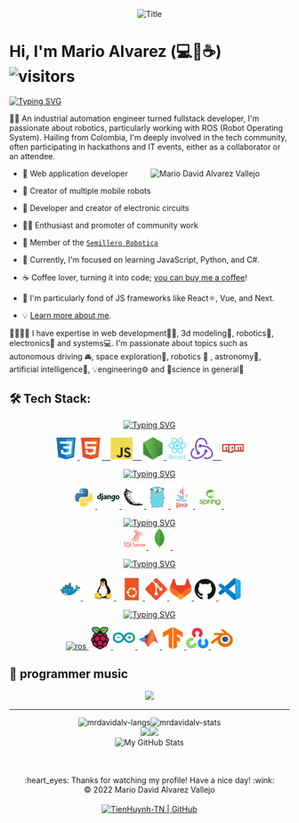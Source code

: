 <div align="center"><img src="https://readme-typing-svg.herokuapp.com?font=Architects+Daughter&color=%2338C2FF&size=50&center=true&vCenter=true&height=60&width=600&lines=Hey!+I'm+MrDavidAlv;Welcome+to+my+profile!" alt="Title"></img></div>


# Hi, I'm Mario Alvarez (💻💖☕)   ![visitors](https://visitor-badge.laobi.icu/badge?page_id=mrdavidalv)


[![Typing SVG](https://readme-typing-svg.herokuapp.com?font=comfortaa&color=016EEA&size=24&width=500&lines=FullStack+Developer;Autonomous+robot+creator)](https://git.io/typing-svg)


👨‍💻 An industrial automation engineer turned fullstack developer, I'm passionate about robotics, particularly working with ROS (Robot Operating System). Hailing from Colombia, I'm deeply involved in the tech community, often participating in hackathons and IT events, either as a collaborator or an attendee.

<!-- markdownlint-disable MD033 -->
<a href="https://app.daily.dev/mrdavidalv"><img src="https://api.daily.dev/devcards/5a94b097814e4d6499823ad6d1ecf835.png?r=duu" width="250" align="right"  alt="Mario David Alvarez Vallejo"/></a>
<!-- markdownlint-enable MD033 -->

- 💝 Web application developer
- 💼 Creator of multiple mobile robots
- 💼 Developer and creator of electronic circuits
- 👨‍🔬 Enthusiast and promoter of community work
- 💞 Member of the [`Semillero Robotica`](https://github.com/TadeoRoboticsGroup)

- 🔏 Currently, I'm focused on learning JavaScript, Python, and C#.
- ☕ Coffee lover, turning it into code; [you can buy me a coffee](https://buymeacoff.ee/mrdavidalv)!
- 🎯 I'm particularly fond of JS frameworks like React⚛️, Vue, and Next.
- 💡 [Learn more about me](https://bio.link/mrdavidalv).

:hugs::muscle:🤓:seedling:
 I have expertise in web development👨‍💻, 3d modeling:nazar_amulet:, robotics:robot:, electronics:electric_plug: and systems:computer:. 
I'm passionate about topics such as autonomous driving :oncoming_automobile:, space exploration:rocket:, robotics	:mechanical_arm: , astronomy:telescope:, artificial intelligence:space_invader:, :bulb:engineering:gear: and :microscope:science in general:dna:
 

## 🛠️ Tech Stack:

<div align="center">
	
[![Typing SVG](https://readme-typing-svg.herokuapp.com?font=comfortaa&color=016EEA&size=24&width=500&lines=Frontend)](https://git.io/typing-svg)<br>
	
<a href="https://www.w3.org/Style/CSS/" target="_blank">
<img src="https://github.com/devicons/devicon/blob/master/icons/css3/css3-original.svg"  title="CSS3" alt="CSS" width="40" height="40"/>
</a>	
<a href="https://www.w3.org/html/" target="_blank">
<img src="https://github.com/devicons/devicon/blob/master/icons/html5/html5-original.svg" title="HTML5" alt="HTML" width="40" height="40"/>&nbsp;&nbsp;&nbsp;
</a>	
<!--img src="https://github.com/devicons/devicon/blob/master/icons/typescript/typescript-original.svg" title="Typescript" alt="Typescript" width="40" height="40"/-->
	
<a href="https://www.javascript.com/" target="_blank">
<img src="https://github.com/devicons/devicon/blob/master/icons/javascript/javascript-original.svg" title="JavaScript" alt="JavaScript" width="40" height="40"/>&nbsp;&nbsp;&nbsp;
</a>	
	
<a href="https://nodejs.org/es" target="_blank">
<img src="https://github.com/devicons/devicon/blob/master/icons/nodejs/nodejs-original.svg" title="NodeJS" alt="NodeJS" width="40" height="40"/>
</a>
	
<a href="https://react.dev/" target="_blank">
<img src="https://github.com/devicons/devicon/blob/master/icons/react/react-original-wordmark.svg" title="React" alt="React" width="40" height="40"/>
</a>
<a href="https://redux.js.org/" target="_blank">
<img src="https://github.com/devicons/devicon/blob/master/icons/redux/redux-original.svg" title="Redux" alt="Redux " width="40" height="40"/>&nbsp;&nbsp;&nbsp; 
</a>
<a href="https://www.npmjs.com/" target="_blank">
<img src="https://github.com/devicons/devicon/blob/master/icons/npm/npm-original-wordmark.svg"  title="npm" alt="npm" width="40" height="40"/>
</a>
<br>
	
	
[![Typing SVG](https://readme-typing-svg.herokuapp.com?font=comfortaa&color=016EEA&size=24&width=500&lines=Backend)](https://git.io/typing-svg)<br>
	
<a href="https://www.python.org/" target="_blank">
<img src="https://github.com/devicons/devicon/blob/master/icons/python/python-original.svg" title="django" alt="django" width="40" height="40"/>
</a>
<a href="https://www.djangoproject.com/" target="_blank">
<img src="https://github.com/devicons/devicon/blob/master/icons/django/django-plain-wordmark.svg" title="flask" alt="flask" width="40" height="40"/>
</a>
<a href="https://flask.palletsprojects.com/en/2.1.x/" target="_blank">
<img src="https://github.com/devicons/devicon/blob/master/icons/flask/flask-original.svg" title="flask" alt="flask" width="40" height="40"/>
</a>
<a href="https://golang.org/" target="_blank">
<img src="https://github.com/devicons/devicon/blob/master/icons/go/go-original.svg" title="go" alt="go" width="40" height="40"/>
</a>
<a href="https://www.java.com/" target="_blank">
<img src="https://github.com/devicons/devicon/blob/master/icons/java/java-original-wordmark.svg" title="Java" alt="Java" width="40" height="40"/>
</a>&nbsp;
<a href="https://spring.io/projects/spring-boot" target="_blank">
<img src="https://github.com/devicons/devicon/blob/master/icons/spring/spring-original-wordmark.svg" title="Spring" alt="Spring" width="40" height="40"/>
</a>&nbsp;
<br>

	
[![Typing SVG](https://readme-typing-svg.herokuapp.com?font=comfortaa&color=016EEA&size=24&width=500&lines=DataBase)](https://git.io/typing-svg)<br>
<a href="https://www.microsoft.com/en-us/sql-server" target="_blank">
<img src="https://github.com/devicons/devicon/blob/master/icons/microsoftsqlserver/microsoftsqlserver-plain-wordmark.svg" title="microsoftsqlserver" alt="microsoftsqlserver" width="40" height="40"/>
</a>
<a href="https://www.mongodb.com/" target="_blank">
<img src="https://github.com/devicons/devicon/blob/master/icons/mongodb/mongodb-original.svg" title="mongodb" alt="mongodb" width="40" height="40"/>
</a>&nbsp;
<br>

	
[![Typing SVG](https://readme-typing-svg.herokuapp.com?font=comfortaa&color=016EEA&size=24&width=500&lines=Basic)](https://git.io/typing-svg)<br>	
<a href="https://www.docker.com/" target="_blank">
<img src="https://github.com/devicons/devicon/blob/master/icons/docker/docker-original.svg" title="Docker" alt="Docker" width="40" height="40"/>
</a>
&nbsp;&nbsp;&nbsp;
<a href="https://www.linux.org/" target="_blank">
<img src="https://github.com/devicons/devicon/blob/master/icons/linux/linux-original.svg" title="linux" alt="linux" width="40" height="40"/>
</a>
&nbsp;
<a href="https://ubuntu.com/" target="_blank">
<img src="https://github.com/devicons/devicon/blob/master/icons/ubuntu/ubuntu-plain.svg" title="Ubuntu" alt="Ubuntu" width="40" height="40"/>
</a>
<a href="https://git-scm.com/" target="_blank">
<img src="https://github.com/devicons/devicon/blob/master/icons/git/git-original.svg" title="Git" alt="Git" width="40" height="40"/>
</a>
<a href="https://about.gitlab.com/" target="_blank">
<img src="https://github.com/devicons/devicon/blob/master/icons/gitlab/gitlab-original.svg" title="gitlab" alt="gitlab" width="40" height="40"/>
</a>
<a href="https://github.com/" target="_blank">
<img src="https://github.com/devicons/devicon/blob/master/icons/github/github-original.svg" title="github" alt="github" width="40" height="40"/>
</a>
<a href="https://code.visualstudio.com/" target="_blank">
<img src="https://github.com/devicons/devicon/blob/master/icons/vscode/vscode-original.svg" title="vscode" alt="vscode" width="40" height="40"/>
</a>
<br>
	
	
[![Typing SVG](https://readme-typing-svg.herokuapp.com?font=comfortaa&color=016EEA&size=24&width=500&lines=Robotics)](https://git.io/typing-svg)<br>
	
<a href="http://www.ros.org/" target="_blank">
<img src="https://upload.wikimedia.org/wikipedia/commons/b/bb/Ros_logo.svg" title="ros" alt="ros" width="80" height="40"/>
</a>
<a href="https://www.raspberrypi.org/" target="_blank">
<img src="https://github.com/devicons/devicon/blob/master/icons/raspberrypi/raspberrypi-original.svg" title="arduino" alt="arduino" width="40" height="40"/>
</a>
<a href="https://www.arduino.cc/" target="_blank">
<img src="https://github.com/devicons/devicon/blob/master/icons/arduino/arduino-original.svg" title="RaspberryPi" alt="RaspberryPi" width="40" height="40"/>
</a>
<a href="https://www.mathworks.com/products/matlab.html" target="_blank">
<img src="https://github.com/devicons/devicon/blob/master/icons/matlab/matlab-original.svg" title="matlab" alt="matlab" width="40" height="40"/>
</a>
<a href="https://www.tensorflow.org/" target="_blank">
<img src="https://github.com/devicons/devicon/blob/master/icons/tensorflow/tensorflow-original.svg" title="TensorFlow" alt="TensorFlow" width="40" height="40"/>
</a>
<a href="https://opencv.org/" target="_blank">
<img src="https://github.com/devicons/devicon/blob/master/icons/opencv/opencv-original.svg" title="opencv" alt="opencv" width="40" height="40"/>
</a>
<a href="https://www.blender.org/" target="_blank">
<img src="https://github.com/devicons/devicon/blob/master/icons/blender/blender-original.svg" title="blender" alt="blender" width="40" height="40"/>
</a>
	
</div>




## 🎵 programmer music
	
<div id="header" align="center">
	<img src="https://media.giphy.com/media/M9gbBd9nbDrOTu1Mqx/giphy.gif" width="100"/>
</div>

--- 

<div align="center">
<img height="150em" src="https://github-readme-stats.vercel.app/api/top-langs/?username=mrdavidalv&layout=compact&show_icon=true&theme=algolia&hide_border=true" alt="mrdavidalv-langs"/><img height="150em" src="https://github-readme-stats.vercel.app/api/?username=mrdavidalv&layout=compact&show_icon=true&theme=algolia&hide_border=true" alt="mrdavidalv-stats"/>
</div>


<div align="center">
<img src="http://github-readme-streak-stats.herokuapp.com?user=mrdavidalv&theme=algolia&background=0d1117&hide_border=true" /><img src="https://activity-graph.herokuapp.com/graph?username=mrdavidalv&theme=react-dark&hide_border=true"/>

<div align="center">
<img src="https://user-images.githubusercontent.com/44630882/173249286-02d3dd8e-f6da-482b-831e-b138352ecab2.svg#gh-ligth-mode-only&theme=algolia&background=0d1117&hide_border=true" alt="My GitHub Stats"/>	
</div>
<br>

	
<div align="center">	
	<br><br> 
  		:heart_eyes: Thanks for watching my profile! Have a nice day! :wink: <br/>  
  		&copy; 2022 Mario David Alvarez Vallejo
	</div>
	<br>
<a href="https://profile-summary-for-github.herokuapp.com/user/mrdavidalv" target="_blank"><img align="center" alt="TienHuynh-TN | GitHub" width="26px" src="https://upload.wikimedia.org/wikipedia/commons/thumb/a/ae/Github-desktop-logo-symbol.svg/1024px-Github-desktop-logo-symbol.svg.png" /></a>
